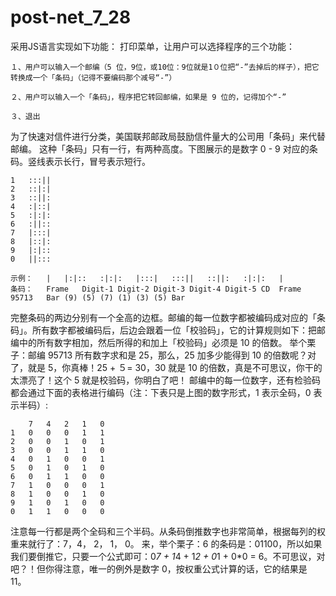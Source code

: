 # post-net_7_28
采用JS语言实现如下功能：
打印菜单，让用户可以选择程序的三个功能：
    
    １、用户可以输入一个邮编（5 位，9位，或10位：9位就是1０位把“-”去掉后的样子），把它转换成一个「条码」（记得不要编码那个减号“-”）
    
    ２、用户可以输入一个「条码」，程序把它转回邮编，如果是 9 位的，记得加个“-”
    
    ３、退出

为了快速对信件进行分类，美国联邦邮政局鼓励信件量大的公司用「条码」来代替邮编。 这种「条码」只有一行，有两种高度。下图展示的是数字 0 - 9 对应的条码。竖线表示长行，冒号表示短行。

    1   :::||
    2   ::|:|
    3   ::||:
    4   :|::|
    5   :|:|:
    6   :||::
    7   |:::|
    8   |::|:
    9   |:|::
    0   ||:::

    示例：   |   |:|::   :|:|:   |:::|   :::||   ::||:   :|:|:   |
    条码：   Frame   Digit-1 Digit-2 Digit-3 Digit-4 Digit-5 CD  Frame
    95713   Bar (9) (5) (7) (1) (3) (5) Bar

完整条码的两边分别有一个全高的边框。邮编的每一位数字都被编码成对应的「条码」。所有数字都被编码后，后边会跟着一位「校验码」，它的计算规则如下：把邮编中的所有数字相加，然后所得的和加上「校验码」必须是 10 的倍数。 举个栗子：邮编 95713 所有数字求和是 25，那么，25 加多少能得到 10 的倍数呢？对了，就是 5，你真棒！25 + ５= 30，30 就是 10 的倍数，真是不可思议，你干的太漂亮了！这个 5 就是校验码，你明白了吧！ 邮编中的每一位数字，还有检验码都会通过下面的表格进行编码（注：下表只是上图的数字形式，1 表示全码，0 表示半码）:

        7   4   2   1   0
    1   0   0   0   1   1
    2   0   0   1   0   1
    3   0   0   1   1   0
    4   0   1   0   0   1
    5   0   1   0   1   0
    6   0   1   1   0   0
    7   1   0   0   0   1
    8   1   0   0   1   0
    9   1   0   1   0   0
    0   1   1   0   0   0

注意每一行都是两个全码和三个半码。从条码倒推数字也非常简单，根据每列的权重来就行了：7，4， 2， 1， 0。 来，举个栗子：6 的条码是：01100，所以如果我们要倒推它，只要一个公式即可：0*7 + 1*4 + 1*2 + 0*1 + 0*0 = 6。不可思议，对吧？！但你得注意，唯一的例外是数字 0，按权重公式计算的话，它的结果是 11。

